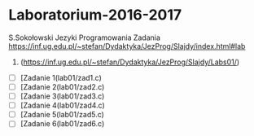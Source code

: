 # Laboratorium-2016-2017

S.Sokołowski Jezyki Programowania
Zadania https://inf.ug.edu.pl/~stefan/Dydaktyka/JezProg/Slajdy/index.html#lab




1. (https://inf.ug.edu.pl/~stefan/Dydaktyka/JezProg/Slajdy/Labs01/)
* [ ] [Zadanie 1(lab01/zad1.c)
* [ ] [Zadanie 2(lab01/zad2.c)
* [ ] [Zadanie 3(lab01/zad3.c)
* [ ] [Zadanie 4(lab01/zad4.c)
* [ ] [Zadanie 5(lab01/zad5.c)
* [ ] [Zadanie 6(lab01/zad6.c)
